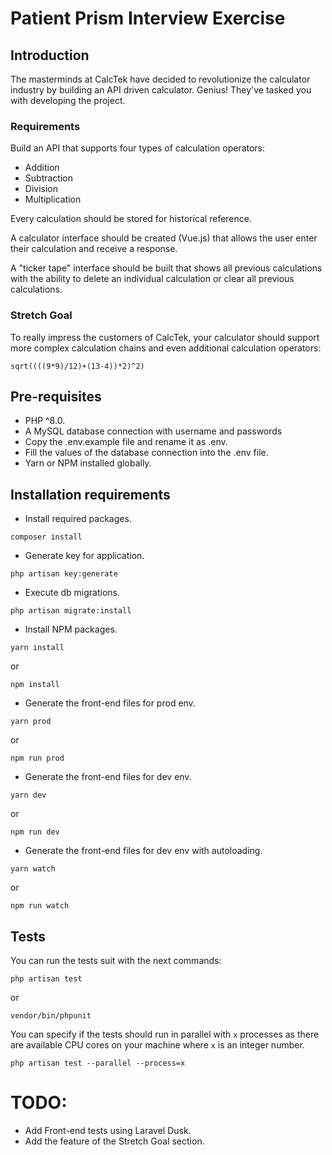 # Patient Prism Interview Exercise

## Introduction

The masterminds at CalcTek have decided to revolutionize the calculator industry by building an API driven calculator. Genius! They've tasked you with developing the project.

### Requirements

Build an API that supports four types of calculation operators:

-   Addition
-   Subtraction
-   Division
-   Multiplication

Every calculation should be stored for historical reference.

A calculator interface should be created (Vue.js) that allows the user enter their calculation and receive a response.

A "ticker tape" interface should be built that shows all previous calculations with the ability to delete an individual calculation or clear all previous calculations.

### Stretch Goal

To really impress the customers of CalcTek, your calculator should support more complex calculation chains and even additional calculation operators:

`sqrt((((9*9)/12)+(13-4))*2)^2)`

## Pre-requisites

- PHP ^8.0.
- A MySQL database connection with username and passwords
- Copy the .env.example file and rename it as .env.
- Fill the values of the database connection into the .env file.
- Yarn or NPM installed globally.

## Installation requirements

- Install required packages.

```
composer install
```

- Generate key for application.

```
php artisan key:generate
```

- Execute db migrations.

```
php artisan migrate:install
```

- Install NPM packages.

```
yarn install
```

or

```
npm install
```

- Generate the front-end files for prod env.

```
yarn prod
```

or

```
npm run prod
```

- Generate the front-end files for dev env.

```
yarn dev
```

or

```
npm run dev
```

- Generate the front-end files for dev env with autoloading.

```
yarn watch
```

or

```
npm run watch
```

## Tests

You can run the tests suit with the next commands:

```
php artisan test
```

or

```
vendor/bin/phpunit
```

You can specify if the tests should run in parallel with `x` processes as there are available CPU cores on your machine where `x` is an integer number.

```
php artisan test --parallel --process=x
```

# TODO:

- Add Front-end tests using Laravel Dusk.
- Add the feature of the Stretch Goal section.
